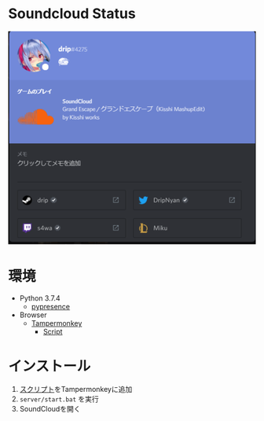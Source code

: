 # Soundcloud Status
![image1](https://github.com/S4WA/files/blob/master/soundcloud-status/Screenshot_1.png?raw=true)  

# 環境
 - Python 3.7.4
   - [pypresence](https://github.com/qwertyquerty/pypresence)
 - Browser
   - [Tampermonkey](https://chrome.google.com/webstore/detail/tampermonkey/dhdgffkkebhmkfjojejmpbldmpobfkfo)
     - [Script](https://raw.githubusercontent.com/S4WA/soundcloud-status/master/chrome/contents.js)

# インストール
1. [スクリプト](https://raw.githubusercontent.com/S4WA/soundcloud-status/master/chrome/contents.js)をTampermonkeyに追加
2. ``server/start.bat`` を実行
3. SoundCloudを開く